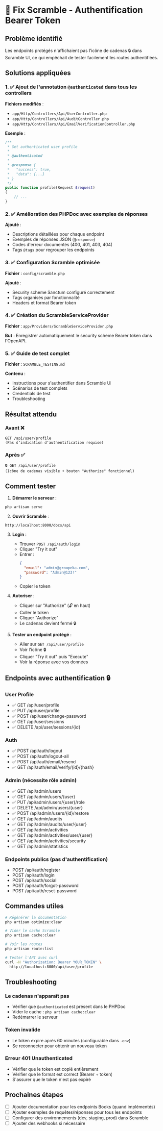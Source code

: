 # 🔐 Fix Scramble - Authentification Bearer Token

## Problème identifié

Les endpoints protégés n'affichaient pas l'icône de cadenas 🔒 dans Scramble UI, ce qui empêchait de tester facilement les routes authentifiées.

## Solutions appliquées

### 1. ✅ Ajout de l'annotation `@authenticated` dans tous les controllers

**Fichiers modifiés** :
- `app/Http/Controllers/Api/UserController.php`
- `app/Http/Controllers/Api/AuditController.php`
- `app/Http/Controllers/Api/EmailVerificationController.php`

**Exemple** :
```php
/**
 * Get authenticated user profile
 * 
 * @authenticated
 * 
 * @response {
 *   "success": true,
 *   "data": {...}
 * }
 */
public function profile(Request $request)
{
    // ...
}
```

### 2. ✅ Amélioration des PHPDoc avec exemples de réponses

**Ajouté** :
- Descriptions détaillées pour chaque endpoint
- Exemples de réponses JSON (`@response`)
- Codes d'erreur documentés (400, 401, 403, 404)
- Tags `@tags` pour regrouper les endpoints

### 3. ✅ Configuration Scramble optimisée

**Fichier** : `config/scramble.php`

**Ajouté** :
- Security scheme Sanctum configuré correctement
- Tags organisés par fonctionnalité
- Headers et format Bearer token

### 4. ✅ Création du ScrambleServiceProvider

**Fichier** : `app/Providers/ScrambleServiceProvider.php`

**But** : Enregistrer automatiquement le security scheme Bearer token dans l'OpenAPI.

### 5. ✅ Guide de test complet

**Fichier** : `SCRAMBLE_TESTING.md`

**Contenu** :
- Instructions pour s'authentifier dans Scramble UI
- Scénarios de test complets
- Credentials de test
- Troubleshooting

## Résultat attendu

### Avant ❌
```
GET /api/user/profile
(Pas d'indication d'authentification requise)
```

### Après ✅
```
🔒 GET /api/user/profile
(Icône de cadenas visible + bouton "Authorize" fonctionnel)
```

## Comment tester

1. **Démarrer le serveur** :
```bash
php artisan serve
```

2. **Ouvrir Scramble** :
```
http://localhost:8000/docs/api
```

3. **Login** :
   - Trouver `POST /api/auth/login`
   - Cliquer "Try it out"
   - Entrer :
     ```json
     {
       "email": "admin@groupeka.com",
       "password": "Admin@123!"
     }
     ```
   - Copier le token

4. **Autoriser** :
   - Cliquer sur "Authorize" (🔓 en haut)
   - Coller le token
   - Cliquer "Authorize"
   - Le cadenas devient fermé 🔒

5. **Tester un endpoint protégé** :
   - Aller sur `GET /api/user/profile`
   - Voir l'icône 🔒
   - Cliquer "Try it out" puis "Execute"
   - Voir la réponse avec vos données

## Endpoints avec authentification 🔒

### User Profile
- ✅ GET /api/user/profile
- ✅ PUT /api/user/profile
- ✅ POST /api/user/change-password
- ✅ GET /api/user/sessions
- ✅ DELETE /api/user/sessions/{id}

### Auth
- ✅ POST /api/auth/logout
- ✅ POST /api/auth/logout-all
- ✅ POST /api/auth/email/resend
- ✅ GET /api/auth/email/verify/{id}/{hash}

### Admin (nécessite rôle admin)
- ✅ GET /api/admin/users
- ✅ GET /api/admin/users/{user}
- ✅ PUT /api/admin/users/{user}/role
- ✅ DELETE /api/admin/users/{user}
- ✅ POST /api/admin/users/{id}/restore
- ✅ GET /api/admin/audits
- ✅ GET /api/admin/audits/user/{user}
- ✅ GET /api/admin/activities
- ✅ GET /api/admin/activities/user/{user}
- ✅ GET /api/admin/activities/security
- ✅ GET /api/admin/statistics

### Endpoints publics (pas d'authentification)
- POST /api/auth/register
- POST /api/auth/login
- POST /api/auth/social
- POST /api/auth/forgot-password
- POST /api/auth/reset-password

## Commandes utiles

```bash
# Régénérer la documentation
php artisan optimize:clear

# Vider le cache Scramble
php artisan cache:clear

# Voir les routes
php artisan route:list

# Tester l'API avec curl
curl -H "Authorization: Bearer YOUR_TOKEN" \
  http://localhost:8000/api/user/profile
```

## Troubleshooting

### Le cadenas n'apparaît pas
- Vérifier que `@authenticated` est présent dans le PHPDoc
- Vider le cache : `php artisan cache:clear`
- Redémarrer le serveur

### Token invalide
- Le token expire après 60 minutes (configurable dans `.env`)
- Se reconnecter pour obtenir un nouveau token

### Erreur 401 Unauthenticated
- Vérifier que le token est copié entièrement
- Vérifier que le format est correct (Bearer + token)
- S'assurer que le token n'est pas expiré

## Prochaines étapes

- [ ] Ajouter documentation pour les endpoints Books (quand implémentés)
- [ ] Ajouter exemples de requêtes/réponses pour tous les endpoints
- [ ] Configurer des environnements (dev, staging, prod) dans Scramble
- [ ] Ajouter des webhooks si nécessaire
